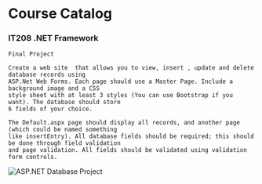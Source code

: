 # Course Catalog
<h3>IT208 .NET Framework</h3>

    Final Project
    
    Create a web site  that allows you to view, insert , update and delete database records using 
    ASP.Net Web Forms. Each page should use a Master Page. Include a background image and a CSS 
    style sheet with at least 3 styles (You can use Bootstrap if you want). The database should store
    6 fields of your choice.
    
    The Default.aspx page should display all records, and another page (which could be named something
    like insertEntry). All database fields should be required; this should be done through field validation
    and page validation. All fields should be validated using validation form controls.

![ASP.NET Database Project](https://alanv73.github.io/img/coursecatalog.png)
